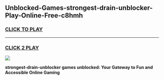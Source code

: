
## Unblocked-Games-strongest-drain-unblocker-Play-Online-Free-c8hmh
<h3>
<a href="https://premium76.site?title=strongest-drain-unblocker&ref=26A">CLICK TO PLAY</a></h3>
<hr>

<h3>
<a href="https://premium76.site?title=strongest-drain-unblocker&ref=26A">CLICK 2 PLAY</a>
  
</h3>

<a href="https://premium76.site?title=strongest-drain-unblocker&ref=26A"><img src="https://clearcache.store/games.png"></a>


**strongest-drain-unblocker games unblocked: Your Gateway to Fun and Accessible Online Gaming**
